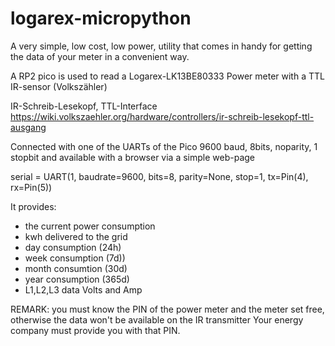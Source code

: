 # logarex-micropython

A very simple, low cost, low power, utility that comes in handy for getting the data of your meter
in a convenient way.

A RP2 pico is used to read a Logarex-LK13BE80333 Power meter with a TTL IR-sensor (Volkszähler) 

IR-Schreib-Lesekopf, TTL-Interface
https://wiki.volkszaehler.org/hardware/controllers/ir-schreib-lesekopf-ttl-ausgang

Connected with one of the UARTs of the Pico 9600 baud, 8bits, noparity, 1 stopbit 
and available with a browser via a simple web-page

serial = UART(1, baudrate=9600, bits=8, parity=None, stop=1, tx=Pin(4), rx=Pin(5))

It provides:
- the current power consumption
- kwh delivered to the grid
- day consumption (24h)
- week consumption (7d))
- month consumtion (30d)
- year consumption (365d)
- L1,L2,L3 data Volts and Amp

REMARK: you must know the PIN of the power meter and the meter set free, 
otherwise the data won't be available on the IR transmitter
Your energy company must provide you with that PIN.
